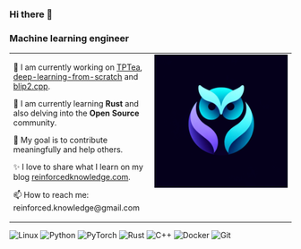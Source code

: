 ### Hi there 👋

### Machine learning engineer

<table>
  <tr>
    <!-- First Column -->
    <td valign="top" width="50%">
      <p>🔭 I am currently working on <a href="https://github.com/ReinforcedKnowledge/TPTea">TPTea</a>, <a href="https://github.com/ReinforcedKnowledge/deep-learning-from-scratch">deep-learning-from-scratch</a> and <a href="https://github.com/ReinforcedKnowledge/blip2.cpp">blip2.cpp</a>.</p>
      <p>🌱 I am currently learning <Strong>Rust</Strong> and also delving into the <Strong>Open Source</Strong> community.</p>
      <p>🎯 My goal is to contribute meaningfully and help others.</p>
      <p>✨ I love to share what I learn on my blog <a href="https://reinforcedknowledge.com">reinforcedknowledge.com</a>.</p>
      <p>📫 How to reach me: reinforced.knowledge@gmail.com</p>
    </td>
    <!-- Second Column -->
    <td valign="top" width="50%">
    <img src="assets/logo.png" alt="Reinforced Knowledge's logo"/>
    </td>    
  </tr>
</table>

![Linux](https://img.shields.io/badge/Linux-%23212024?style=for-the-badge&logo=linux)
![Python](https://img.shields.io/badge/Python-%23e7e7e7?style=for-the-badge&logo=python)
![PyTorch](https://img.shields.io/badge/Pytorch-%23effe01?style=for-the-badge&logo=pytorch)
![Rust](https://img.shields.io/badge/Rust-%23de2e70?style=for-the-badge&logo=rust)
![C++](https://img.shields.io/badge/C%2B%2B-%23a2fffe?style=for-the-badge&logo=cplusplus)
![Docker](https://img.shields.io/badge/Docker-%23450b52?style=for-the-badge&logo=docker)
![Git](https://img.shields.io/badge/Git-%23d1e7e8?style=for-the-badge&logo=git)


<!--
**ReinforcedKnowledge/ReinforcedKnowledge** is a ✨ _special_ ✨ repository because its `README.md` (this file) appears on your GitHub profile.

Here are some ideas to get you started:

- 🔭 I’m currently working on ...
- 🌱 I’m currently learning ...
- 👯 I’m looking to collaborate on ...
- 🤔 I’m looking for help with ...
- 💬 Ask me about ...
- 📫 How to reach me: ...
- 😄 Pronouns: ...
- ⚡ Fun fact: ...
-->
